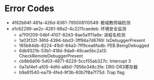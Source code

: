 # Error Codes

- 4f82b84f-481a-426d-8361-795008110549: 极域教师端检测
- e1c62299-ae2c-4261-88a2-4c2211caedeb: 环境安全监测
  - a7f0f209-04bf-4107-82d3-8ae5a1f11a6e: 进程名检测
  - 1a03f32f-36fd-4394-bbd3-3ff94a7d6769: IsDebuggerPresent
  - 165b64db-8224-41b0-84a3-7ff9cea6fadb: PEB.BeingDebugged
  - 6db9321b-53b1-418d-9da6-49cae5bc2a13: CheckRemoteDebuggerPresent
  - cb8b6d06-5d03-4871-8229-5ccf55ab327c: Interrupt 3
  - 0a7a14ef-a105-4dfd-a8b0-7956e348c3fe: DR0-DR3寄存器
  - b9a91540-ea79-4fed-9f3b-60b7f8a7f75d: Trap flag
